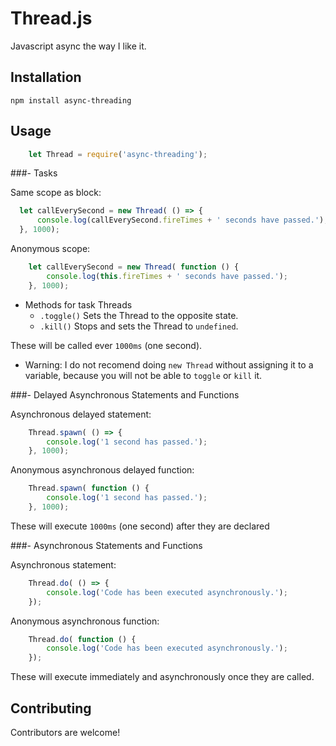 Thread.js
=========

Javascript async the way I like it.

## Installation

  `npm install async-threading`

## Usage
```javascript
    let Thread = require('async-threading');
```
###- Tasks

Same scope as block:

```javascript
  let callEverySecond = new Thread( () => {
      console.log(callEverySecond.fireTimes + ' seconds have passed.');
  }, 1000);
```
    
Anonymous scope:
```javascript
    let callEverySecond = new Thread( function () {
        console.log(this.fireTimes + ' seconds have passed.');
    }, 1000);
```
  * Methods for task Threads
    * `.toggle()` Sets the Thread to the opposite state.
    * `.kill()` Stops and sets the Thread to `undefined`.
  
  
  These will be called ever `1000ms` (one second).
  
  - Warning: I do not recomend doing `new Thread` without assigning it to a variable, because you will not be able to `toggle` or `kill` it.
    
###- Delayed Asynchronous Statements and Functions

Asynchronous delayed statement:
```javascript
    Thread.spawn( () => {
        console.log('1 second has passed.');
    }, 1000);
```
Anonymous asynchronous delayed function:
```javascript
    Thread.spawn( function () {
        console.log('1 second has passed.');
    }, 1000);
```
These will execute `1000ms` (one second) after they are declared

###- Asynchronous Statements and Functions

Asynchronous statement:
```javascript
    Thread.do( () => {
        console.log('Code has been executed asynchronously.');
    });
```
Anonymous asynchronous function:
```javascript
    Thread.do( function () {
        console.log('Code has been executed asynchronously.');
    });
```
These will execute immediately and asynchronously once they are called.


## Contributing

Contributors are welcome!
